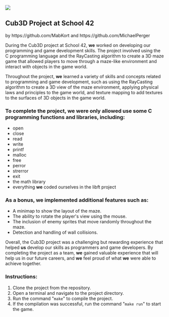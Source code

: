 
![](https://user-images.githubusercontent.com/56841601/226205566-161489d3-d3c4-4926-8231-1a4e01441844.gif)

<h2>Cub3D Project at School 42</h2>
<p> by https://github.com/MabKort and https://github.com/MichaelPerger </p>

<p>During the Cub3D project at School 42, <strong>we</strong> worked on developing our programming and game development skills. The project involved using the C programming language and the RayCasting algorithm to create a 3D maze game that allowed players to move through a maze-like environment and interact with objects in the game world.</p>
<p>Throughout the project, <strong>we</strong> learned a variety of skills and concepts related to programming and game development, such as using the RayCasting algorithm to create a 3D view of the maze environment, applying physical laws and principles to the game world, and texture mapping to add textures to the surfaces of 3D objects in the game world.</p>
<h3>To complete the project, <strong>we</strong> were only allowed use some C programming functions and libraries, including:</h3>
<ul>
    <li>open</li>
    <li>close</li>
    <li>read</li>
    <li>write</li>
    <li>printf</li>
    <li>malloc</li>
    <li>free</li>
    <li>perror</li>
    <li>strerror</li>
    <li>exit</li>
    <li>the math library</li>
    <li>everything <strong>we</strong> coded ourselves in the libft project</li>
</ul>

<h3>As a bonus, we implemented additional features such as:</h3>
<ul>
    <li>A minimap to show the layout of the maze. </li>
     <li>The ability to rotate the player's view using the mouse. </li>
     <li>The inclusion of enemy sprites that move randomly throughout the maze. </li>
     <li>Detection and handling of wall collisions. </li>
</ul>
<p>Overall, the Cub3D project was a challenging but rewarding experience that helped <strong>us</strong> develop our skills as programmers and game developers. By completing the project as a team, <strong>we</strong> gained valuable experience that will help us in our future careers, and <strong>we</strong> feel proud of what <strong>we</strong> were able to achieve together.</p>
<h3>Instructions:</h3>
<ol>
    <li>Clone the project from the repository.</li>
    <li>Open a terminal and navigate to the project directory.</li>
    <li>Run the command "<code>make</code>" to compile the project.</li>
    <li>If the compilation was successful, run the command "<code>make run</code>" to start the game.</li>
</ol>
